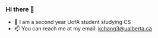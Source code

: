 ### Hi there 👋

- 🌱 I am a second year UofA student studying CS
- 📫 You can reach me at my email: kchang3@ualberta.ca
